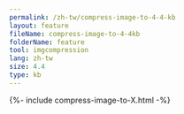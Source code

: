 ```yaml
---
permalink: /zh-tw/compress-image-to-4-4-kb
layout: feature
fileName: compress-image-to-4-4kb
folderName: feature
tool: imgcompression
lang: zh-tw
size: 4.4
type: kb
---
```


{%- include compress-image-to-X.html -%}
